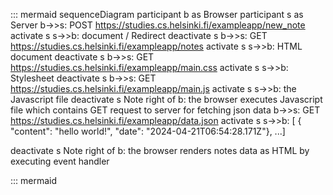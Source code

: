::: mermaid
sequenceDiagram
participant b as Browser
participant s as Server
b->>s: POST https://studies.cs.helsinki.fi/exampleapp/new_note
activate s
s->>b: document / Redirect
deactivate s
b->>s: GET https://studies.cs.helsinki.fi/exampleapp/notes
activate s
s->>b: HTML document
deactivate s
b->>s: GET https://studies.cs.helsinki.fi/exampleapp/main.css
activate s
s->>b: Stylesheet
deactivate s
b->>s: GET https://studies.cs.helsinki.fi/exampleapp/main.js
activate s
s->>b: the Javascript file
deactivate s
Note right of b: the browser executes Javascript file which contains GET request to server for fetching json data
b->>s: GET https://studies.cs.helsinki.fi/exampleapp/data.json
activate s
s->>b: [ { "content": "hello world!", "date": "2024-04-21T06:54:28.171Z"}, ...]

deactivate s
Note right of b: the browser renders notes data as HTML by executing event handler

::: mermaid